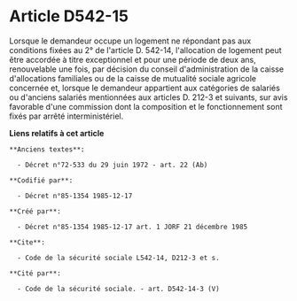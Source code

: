 # Article D542-15

Lorsque le demandeur occupe un logement ne répondant pas aux conditions fixées au 2° de l'article D. 542-14, l'allocation de
logement peut être accordée à titre exceptionnel et pour une période de deux ans, renouvelable une fois, par décision du
conseil d'administration de la caisse d'allocations familiales ou de la caisse de mutualité sociale agricole concernée et,
lorsque le demandeur appartient aux catégories de salariés ou d'anciens salariés mentionnées aux articles D. 212-3 et
suivants, sur avis favorable d'une commission dont la composition et le fonctionnement sont fixés par arrêté
interministériel.

**Liens relatifs à cet article**

	**Anciens textes**:

	  - Décret n°72-533 du 29 juin 1972 - art. 22 (Ab)

	**Codifié par**:

	  - Décret n°85-1354 1985-12-17

	**Créé par**:

	  - Décret n°85-1354 1985-12-17 art. 1 JORF 21 décembre 1985

	**Cite**:

	  - Code de la sécurité sociale L542-14, D212-3 et s.

	**Cité par**:

	  - Code de la sécurité sociale. - art. D542-14-3 (V)
